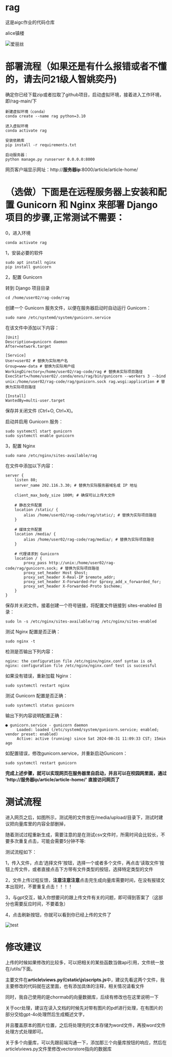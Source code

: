 # rag
这是aigc作业的代码仓库

alice镇楼

![爱丽丝](https://github.com/user-attachments/assets/dbdca6f9-9bb7-4a15-8764-6fd739bed755)

# 部署流程（如果还是有什么报错或者不懂的，请去问21级人智姚奕丹)

确定你已经下载zip或者拉取了github项目，启动虚拟环境，接着进入工作环境，即/rag-main/下

```
新建虚拟环境（conda）
conda create --name rag python=3.10

进入虚拟环境
conda activate rag

安装依赖库
pip install -r requirements.txt

启动服务器：
python manage.py runserver 0.0.0.0:8000
```

网页客户端显示网址：http://**服务器ip**:8000/article/article-home/

# （选做）下面是在远程服务器上安装和配置 Gunicorn 和 Nginx 来部署 Django 项目的步骤,正常测试不需要：
0，进入环境
```
conda activate rag
```
1，安装必要的软件
```
sudo apt install nginx
pip install gunicorn
```
2，配置 Gunicorn

转到 Django 项目目录
```
cd /home/user02/rag-code/rag
```
创建一个 Gunicorn 服务文件，以便在服务器启动时自动运行 Gunicorn：
```
sudo nano /etc/systemd/system/gunicorn.service
```
在该文件中添加以下内容：
```
[Unit]
Description=gunicorn daemon
After=network.target

[Service]
User=user02 # 替换为实际用户名
Group=www-data # 替换为实际用户组
WorkingDirectory=/home/user02/rag-code/rag # 替换未实际项目路径
ExecStart=/home/user02/.conda/envs/rag/bin/gunicorn --workers 3 --bind unix:/home/user02/rag-code/rag/gunicorn.sock rag.wsgi:application # 替换为实际项目路径

[Install]
WantedBy=multi-user.target
```
保存并关闭文件 (Ctrl+O, Ctrl+X)。

启动并启用 Gunicorn 服务：
```
sudo systemctl start gunicorn
sudo systemctl enable gunicorn
```
3，配置 Nginx
```
sudo nano /etc/nginx/sites-available/rag
```
在文件中添加以下内容：
```
server {
    listen 80;
    server_name 202.116.3.30; # 替换为实际服务器域名或 IP 地址

    client_max_body_size 100M; # 确保可以上传大文件

    # 静态文件配置
    location /static/ {
        alias /home/user02/rag-code/rag/static/; # 替换为实际项目路径
    }

    # 媒体文件配置
    location /media/ {
        alias /home/user02/rag-code/rag/media/; # 替换为实际项目路径
    }

    # 代理请求到 Gunicorn
    location / {
        proxy_pass http://unix:/home/user02/rag-code/rag/gunicorn.sock; # 替换为实际项目路径
        proxy_set_header Host $host;
        proxy_set_header X-Real-IP $remote_addr;
        proxy_set_header X-Forwarded-For $proxy_add_x_forwarded_for;
        proxy_set_header X-Forwarded-Proto $scheme;
    }
}
```
保存并关闭文件。接着创建一个符号链接，将配置文件链接到 sites-enabled 目录：
```
sudo ln -s /etc/nginx/sites-available/rag /etc/nginx/sites-enabled
```
测试 Nginx 配置是否正确：
```
sudo nginx -t
```
检测是否输出下列内容：
```
nginx: the configuration file /etc/nginx/nginx.conf syntax is ok
nginx: configuration file /etc/nginx/nginx.conf test is successful
```
如果没有错误，重新加载 Nginx：
```
sudo systemctl restart nginx
```

测试 Gunicorn 配置是否正确：
```
sudo systemctl status gunicorn
```

输出下列内容说明配置正确：
```
● gunicorn.service - gunicorn daemon
     Loaded: loaded (/etc/systemd/system/gunicorn.service; enabled; vendor preset: enabled)
     Active: active (running) since Sat 2024-08-31 11:09:33 CST; 15min ago
```

如配置错误，修改gunicorn.service，并重新启动Gunicorn：
```
sudo systemctl restart gunicorn
```



**完成上述步骤，就可以实现网页在服务器里自启动，并且可以在校园网里面，通过 'http://服务器ip/article/article-home/' 直接访问网页了**
# 测试流程

进入网页之后，如图所示，测试用的文件放在/media/upload/目录下，测试时建议把向量库里的内容全部删掉，

随着测试过程重新生成，需要注意的是在测试csv文件时，所需时间会比较长，不要多次重复点击，可能会需要5分钟不等:

测试流程如下：

1，传入文件，点击‘选择文件’按钮，选择一个或者多个文件，再点击‘读取文件’按钮上传文件，或者直接点击下方带有文件类型的按钮，选择特定类型的文件

2，文件上传过程反馈，**注意注意注意**点击完生成向量库需要时间，在没有报错文本出现时，不要重复点击！！！！

3，与gpt交互，输入你想要问的跟上传文件有关的问题，即可得到答案了（这部分也需要反应时间，不要着急）

4，点击刷新按钮，你就可以看到你已经上传的文件了

![test](https://github.com/user-attachments/assets/89c7583a-7135-459e-a560-f0eb7ef8256e)


# 修改建议

上传的时候如果修改的比较多，可以把相关的某些函数当做api引用，文件统一放在/utils/下面。

主要文件在**article\views.py**和**static\js\scripts.js**中，建议先看这两个文件，我主要修改的代码就在这里面，也有添加具体的注释，相关情况请看文件

同时，我自己使用的是chormab的向量数据库，后续有修改也在这里说明一下

关于ocr处理，建议在读入文档的时候先对带有图片的pdf进行处理，在有图片的部分交给gpt-4o处理然后生成概述文字，

并且覆盖原本的图片位置，之后将处理完的文本存储为word文件，再按word文件处理方式处理即可。

关于多个向量库，可以先跟前端沟通一下，添加那三个向量库按钮的响应，然后在article\views.py文件里修改vectorstore指向的数据库




